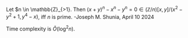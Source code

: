 Let $n \in \mathbb{Z}_{>1}. Then $(x + y)^n - x^n - y^n = 0 \in (\mathbb{Z}/n)[x,y]/(x^2 - y^2 + 1, y^4 - x)$, iff $n$ is prime. -Joseph M. Shunia, April 10 2024

Time complexity is $\tilde{O}(\log^2 n)$.